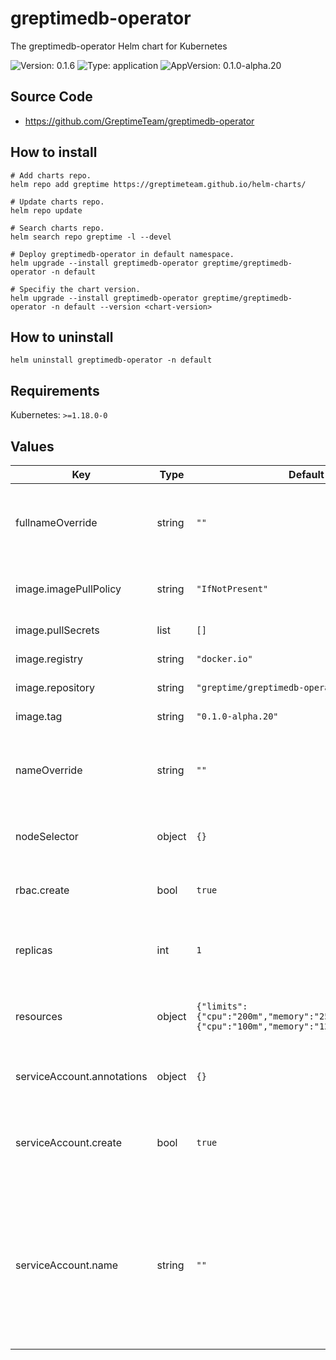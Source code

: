 # greptimedb-operator

The greptimedb-operator Helm chart for Kubernetes

![Version: 0.1.6](https://img.shields.io/badge/Version-0.1.6-informational?style=flat-square) ![Type: application](https://img.shields.io/badge/Type-application-informational?style=flat-square) ![AppVersion: 0.1.0-alpha.20](https://img.shields.io/badge/AppVersion-0.1.0--alpha.20-informational?style=flat-square)

## Source Code
- https://github.com/GreptimeTeam/greptimedb-operator

## How to install

```console
# Add charts repo.
helm repo add greptime https://greptimeteam.github.io/helm-charts/

# Update charts repo.
helm repo update

# Search charts repo.
helm search repo greptime -l --devel

# Deploy greptimedb-operator in default namespace.
helm upgrade --install greptimedb-operator greptime/greptimedb-operator -n default

# Specifiy the chart version.
helm upgrade --install greptimedb-operator greptime/greptimedb-operator -n default --version <chart-version>
```

## How to uninstall

```console
helm uninstall greptimedb-operator -n default
```

## Requirements

Kubernetes: `>=1.18.0-0`

## Values

| Key | Type | Default | Description |
|-----|------|---------|-------------|
| fullnameOverride | string | `""` | Provide a name to substitute for the full names of resources |
| image.imagePullPolicy | string | `"IfNotPresent"` | The image pull policy for the controller |
| image.pullSecrets | list | `[]` | The image pull secrets |
| image.registry | string | `"docker.io"` | The image registry |
| image.repository | string | `"greptime/greptimedb-operator"` | The image repository |
| image.tag | string | `"0.1.0-alpha.20"` | The image tag |
| nameOverride | string | `""` | String to partially override release template name |
| nodeSelector | object | `{}` | The operator node selector |
| rbac.create | bool | `true` | Install role based access control |
| replicas | int | `1` | Number of replicas for the greptimedb operator |
| resources | object | `{"limits":{"cpu":"200m","memory":"256Mi"},"requests":{"cpu":"100m","memory":"128Mi"}}` | Default resources for greptimedb operator |
| serviceAccount.annotations | object | `{}` | Annotations to add to the service account |
| serviceAccount.create | bool | `true` | Specifies whether a service account should be created |
| serviceAccount.name | string | `""` | The name of the service account to use. If not set and create is true, a name is generated using the fullname template |
